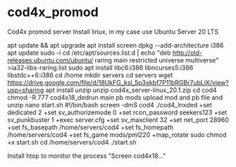 # cod4x_promod
Cod4x promod server 
Install linux, in my case use Ubuntu Server 20 LTS

apt update && apt upgrade
apt install screen
dpkg --add-architecture i386
apt update
sudo -i cd /etc/apt/sources.list.d | echo "deb http://old-releases.ubuntu.com/ubuntu/ raring main restricted universe multiverse" >ia32-libs-raring.list
sudo apt install libc6:i386 libncurses5:i386 libstdc++6:i386
cd /home
mkdir servers
cd servers
wget https://drive.google.com/file/d/18UkFG_ksl_5p3xkbf7P11bRGBr7ubLiX/view?usp=sharing
apt install unzip
unzip cod4x_server-linux_20.1.zip
cd cod4
chmod -R 777 cod4x18_dedrun main pb mods
upload mod and pb file and unzip
nano start.sh
#!/bin/bash
screen -dmS cod4 ./cod4_lnxded +set dedicated 2 +set sv_authorizemode 0 +set rcon_password seekers123 +set sv_punkbuster 1 +exec server.cfg +set sv_maxclient 32 +set net_port 28960 +set fs_basepath /home/servers/cod4 +set fs_homepath /home/servers/cod4 +set fs_game mods/pml220 +map_rotate
sudo chmod +x start.sh
cd /home/servers/cod4
./start.sh

Install htop to monitor the process "Screen cod4x18..."
